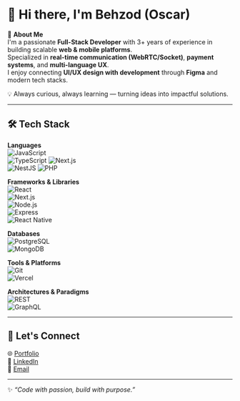 # 👋 Hi there, I'm Behzod (Oscar)  

🚀 **About Me**  
I'm a passionate **Full-Stack Developer** with 3+ years of experience in building scalable **web & mobile platforms**.  
Specialized in **real-time communication (WebRTC/Socket)**, **payment systems**, and **multi-language UX**.  
I enjoy connecting **UI/UX design with development** through **Figma** and modern tech stacks.  

💡 Always curious, always learning — turning ideas into impactful solutions.  

---

## 🛠️ Tech Stack  

**Languages**  
![JavaScript](https://img.shields.io/badge/-JavaScript-F7DF1E?logo=javascript&logoColor=000)  
![TypeScript](https://img.shields.io/badge/-TypeScript-3178C6?logo=typescript&logoColor=fff) 
![Next.js](https://img.shields.io/badge/-Next.js-000000?logo=nextdotjs&logoColor=fff)  
![NestJS](https://img.shields.io/badge/-NestJS-E0234E?logo=nestjs&logoColor=fff)
![PHP](https://img.shields.io/badge/-PHP-777BB4?logo=php&logoColor=fff)

**Frameworks & Libraries**  
![React](https://img.shields.io/badge/-React-61DAFB?logo=react&logoColor=000)  
![Next.js](https://img.shields.io/badge/-Next.js-000000?logo=nextdotjs&logoColor=fff)  
![Node.js](https://img.shields.io/badge/-Node.js-339933?logo=nodedotjs&logoColor=fff)  
![Express](https://img.shields.io/badge/-Express-000000?logo=express&logoColor=fff)  
![React Native](https://img.shields.io/badge/-React%20Native-61DAFB?logo=react&logoColor=000)  

**Databases**  
![PostgreSQL](https://img.shields.io/badge/-PostgreSQL-336791?logo=postgresql&logoColor=fff)  
![MongoDB](https://img.shields.io/badge/-MongoDB-47A248?logo=mongodb&logoColor=fff)  

**Tools & Platforms**  
![Git](https://img.shields.io/badge/-Git-F05032?logo=git&logoColor=fff)  
![Vercel](https://img.shields.io/badge/-Vercel-000000?logo=vercel&logoColor=fff)  

**Architectures & Paradigms**   
![REST](https://img.shields.io/badge/-REST-02569B?logo=apachesuperset&logoColor=fff)  
![GraphQL](https://img.shields.io/badge/-GraphQL-E10098?logo=graphql&logoColor=fff)  

---

## 🤝 Let's Connect  
🌐 [Portfolio](https://drive.google.com/file/d/1y_033cNRFdwYnQtc6_-iRKcHuMuFMlnU/view?usp=drive_link)  
💼 [LinkedIn](https://www.linkedin.com/in/behzod-salamov-995916243/)   
📧 [Email](salamov.behzod@gmail.com)  

---
✨ *“Code with passion, build with purpose.”*  
